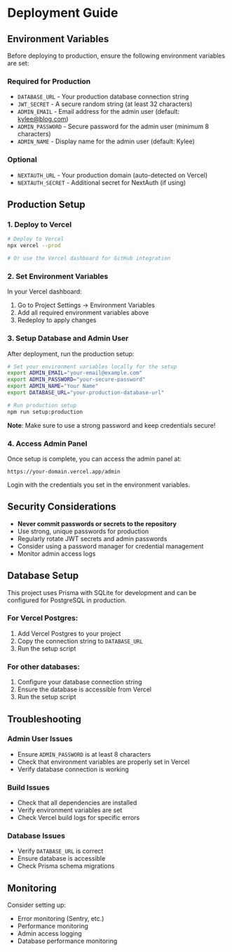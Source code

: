 # Deployment Guide

## Environment Variables

Before deploying to production, ensure the following environment variables are set:

### Required for Production
- `DATABASE_URL` - Your production database connection string
- `JWT_SECRET` - A secure random string (at least 32 characters)
- `ADMIN_EMAIL` - Email address for the admin user (default: kylee@blog.com)
- `ADMIN_PASSWORD` - Secure password for the admin user (minimum 8 characters)
- `ADMIN_NAME` - Display name for the admin user (default: Kylee)

### Optional
- `NEXTAUTH_URL` - Your production domain (auto-detected on Vercel)
- `NEXTAUTH_SECRET` - Additional secret for NextAuth (if using)

## Production Setup

### 1. Deploy to Vercel

```bash
# Deploy to Vercel
npx vercel --prod

# Or use the Vercel dashboard for GitHub integration
```

### 2. Set Environment Variables

In your Vercel dashboard:
1. Go to Project Settings → Environment Variables
2. Add all required environment variables above
3. Redeploy to apply changes

### 3. Setup Database and Admin User

After deployment, run the production setup:

```bash
# Set your environment variables locally for the setup
export ADMIN_EMAIL="your-email@example.com"
export ADMIN_PASSWORD="your-secure-password"
export ADMIN_NAME="Your Name"
export DATABASE_URL="your-production-database-url"

# Run production setup
npm run setup:production
```

**Note**: Make sure to use a strong password and keep credentials secure!

### 4. Access Admin Panel

Once setup is complete, you can access the admin panel at:
```
https://your-domain.vercel.app/admin
```

Login with the credentials you set in the environment variables.

## Security Considerations

- **Never commit passwords or secrets to the repository**
- Use strong, unique passwords for production
- Regularly rotate JWT secrets and admin passwords
- Consider using a password manager for credential management
- Monitor admin access logs

## Database Setup

This project uses Prisma with SQLite for development and can be configured for PostgreSQL in production.

### For Vercel Postgres:
1. Add Vercel Postgres to your project
2. Copy the connection string to `DATABASE_URL`
3. Run the setup script

### For other databases:
1. Configure your database connection string
2. Ensure the database is accessible from Vercel
3. Run the setup script

## Troubleshooting

### Admin User Issues
- Ensure `ADMIN_PASSWORD` is at least 8 characters
- Check that environment variables are properly set in Vercel
- Verify database connection is working

### Build Issues
- Check that all dependencies are installed
- Verify environment variables are set
- Check Vercel build logs for specific errors

### Database Issues
- Verify `DATABASE_URL` is correct
- Ensure database is accessible
- Check Prisma schema migrations

## Monitoring

Consider setting up:
- Error monitoring (Sentry, etc.)
- Performance monitoring
- Admin access logging
- Database performance monitoring
